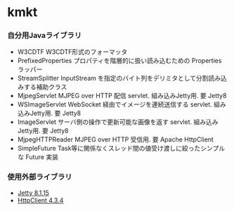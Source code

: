 kmkt
====
### 自分用Javaライブラリ


* W3CDTF W3CDTF形式のフォーマッタ
* PrefixedProperties プロパティを階層的に扱い読み込むための Properties ラッパー
* StreamSplitter InputStream を指定のバイト列をデリミタとして分割読み込みする補助クラス
* MjpegServlet MJPEG over HTTP 配信 servlet. 組み込みJetty用. 要 Jetty8
* WSImageServlet WebSocket 経由でイメージを連続送信する servlet. 組み込みJetty用. 要 Jetty8
* ImageServlet サーバ側の操作で更新可能な画像を返す servlet. 組み込みJetty用. 要 Jetty8
* MjpegHTTPReader MJPEG over HTTP 受信用. 要 Apache HttpClient
* SimpleFuture Task等に関係なくスレッド間の値受け渡しに絞ったシンプルな Future<V> 実装

### 使用外部ライブラリ

* [Jetty 8.1.15](http://www.eclipse.org/jetty/)
* [HttpClient 4.3.4](http://hc.apache.org/httpclient-3.x/)


